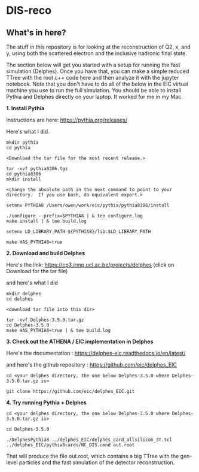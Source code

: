 # DIS-reco




## What's in here?

The stuff in this repository is for looking at the reconstruction of Q2, x, and y, using both the scattered electron and the inclusive
hadronic final state.


The section below will get you started with a setup for running the fast simulation (Delphes).  Once you have that, you can
make a simple reduced TTree with the root c++ code here and then analyze it with the jupyter notebook.  Note that you don't
have to do all of the below in the EIC virtual machine you use to run the full simulation.  You should be able to install
Pythia and Delphes directly on your laptop.  It worked for me in my Mac.



**1. Install Pythia**

Instructions are here: https://pythia.org/releases/

Here's what I did.

```
mkdir pythia
cd pythia

<Download the tar file for the most recent release.>

tar -xvf pythia8306.tgz
cd pythia8306
mkdir install

<change the absolute path in the next command to point to your directory.  If you use bash, do equivalent export.>

setenv PYTHIA8 /Users/owen/work/eic/pythia/pythia8306/install

./configure --prefix=$PYTHIA8 | & tee configure.log
make install | & tee build.log

setenv LD_LIBRARY_PATH ${PYTHIA8}/lib:$LD_LIBRARY_PATH

make HAS_PYTHIA8=true

```


**2. Download and build Delphes**

Here's the link:  https://cp3.irmp.ucl.ac.be/projects/delphes  (click on Download for the tar file)

and here's what I did

```
mkdir delphes
cd delphes

<download tar file into this dir>

tar -xvf Delphes-3.5.0.tar.gz
cd Delphes-3.5.0
make HAS_PYTHIA8=true | & tee build.log

```

**3. Check out the ATHENA / EIC implementation in Delphes**

Here's the documentation :  https://delphes-eic.readthedocs.io/en/latest/

and here's the github repository :  https://github.com/eic/delphes_EIC

```
cd <your delphes directory, the one below Delphes-3.5.0 where Delphes-3.5.0.tar.gz is>

git clone https://github.com/eic/delphes_EIC.git

```



**4.  Try running Pythia + Delphes**

```
cd <your delphes directory, the one below Delphes-3.5.0 where Delphes-3.5.0.tar.gz is>

cd Delphes-3.5.0

./DelphesPythia8 ../delphes_EIC/delphes_card_allsilicon_3T.tcl ../delphes_EIC/pythia8cards/NC_DIS.cmnd out.root

```

That will produce the file out.root, which contains a big TTree with the gen-level particles and the fast simulation
of the detector reconstruction.







